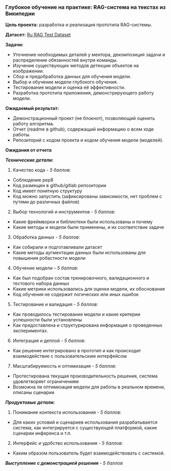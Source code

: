 ### Глубокое обучение на практике: RAG-система на текстах из Википедии

**Цель проекта:** разработка и реализация прототипа RAG-системы.

**Датасет:** [Ru RAG Test Dataset](https://github.com/slivka83/ru_rag_test_dataset)

**Задачи:**

- Уточнение необходимых деталей у ментора, декомпозиция задачи и распределение обязанностей внутри команды.
- Изучение существующих методов детекции объектов на изображении.
- Сбор и предобработка данных для обучения модели.
- Выбор и обучение модели глубокого обучения.
- Тестирование модели и оценка её эффективности.
- Разработка прототипа приложения, демонстрирующего работу модели.


**Ожидаемый результат:**
- Демонстрационный проект (не блокнот), позволяющий оценить работу алгоритма.
- Отчет (readme в github), содержащий информацию о всем ходе работы.
- Репозиторий с кодом проекта и кодом обучения модели (моделей).

**Ожидания от отчета**

***Технические детали:***
1. Качество кода - *5 баллов*:
- Соблюдение pep8
- Код размещен в github/gitlab репозитории
- Код имеет понятную структуру
- Код можно запустить (зафиксированы зависимости, нет проблем с путями до различных файлов)
2. Выбор технологий и инструментов - *5 баллов*:
- Какие фреймворки и библиотеки были использованы 
и почему
- Какие методы и модели были применены, и их соответствие задаче
3. Обработка данных - *5 баллов*:
- Как собирали и подготавливали датасет
- Какие методы аугментации данных были использованы для повышения 
робастности модели
4. Обучение модели - *5 баллов*:
- Как был подобран состав тренировочного, валидационного и тестового набора 
данных
- Какие метрики использовались для оценки модели, их обоснование
- Код обучения не содержит логических или иных ошибок
5. Тестирование и валидация - *5 баллов*:
- Как проводилось тестирование модели и какие критерии успешности были 
установлены
- Как предоставлена и структурирована информация о проведенных экспериментах.
6. Интеграция и деплой - *5 баллов*:
- Как решение интегрировано в прототип и как происходит взаимодействие с 
пользовательским интерфейсом
7. Масштабируемость и оптимизация - *5 баллов*:
- Протестирована текущая производительность решения, система удовлетворяет ограничениям
- Возможна ли оптимизация модели для работы в реальном времени, описаны сценарии

***Продуктовые детали:***
1. Понимание контекста использования - *5 баллов*:
- Для каких условий и сценариев использования разрабатывается система, как интегрируется с существующей платформой, какие сценарии инференса и т.п.
2. Интерфейс и удобство использования - *5 баллов*:
- Каким образом пользователь будет взаимодействовать с системой.

***Выступление с демонстрацией решения*** - *5 баллов*
